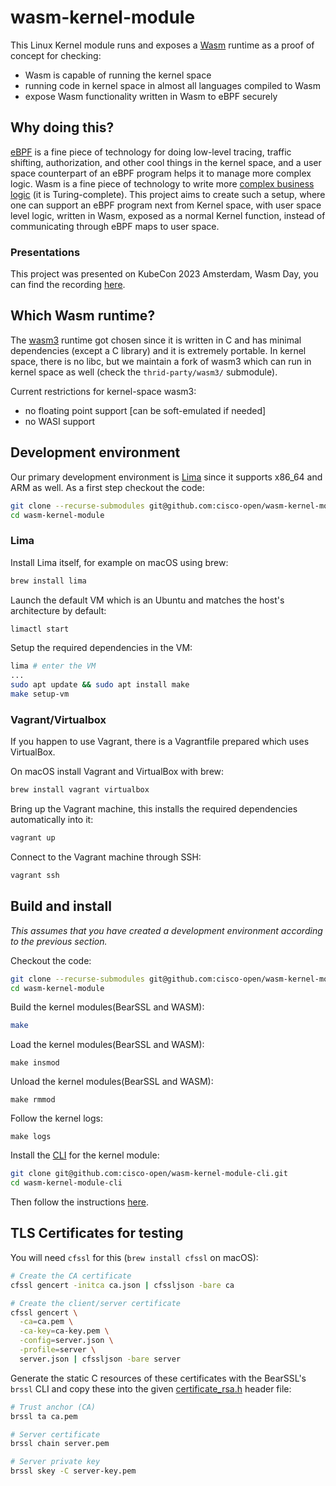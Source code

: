 # wasm-kernel-module

This Linux Kernel module runs and exposes a [Wasm](https://webassembly.org) runtime as a proof of concept for checking:
- Wasm is capable of running the kernel space
- running code in kernel space in almost all languages compiled to Wasm
- expose Wasm functionality written in Wasm to eBPF securely

## Why doing this?

[eBPF](https://ebpf.io) is a fine piece of technology for doing low-level tracing, traffic shifting, authorization, and other cool things in the kernel space, and a user space counterpart of an eBPF program helps it to manage more complex logic. Wasm is a fine piece of technology to write more [complex business logic](https://www.secondstate.io/articles/ebpf-and-webassembly-whose-vm-reigns-supreme/) (it is Turing-complete). This project aims to create such a setup, where one can support an eBPF program next from Kernel space, with user space level logic, written in Wasm, exposed as a normal Kernel function, instead of communicating through eBPF maps to user space.

### Presentations

This project was presented on KubeCon 2023 Amsterdam, Wasm Day, you can find the recording [here](https://www.youtube.com/watch?v=JSKNch6piyY).

## Which Wasm runtime?

The [wasm3](https://github.com/wasm3/wasm3) runtime got chosen since it is written in C and has minimal dependencies (except a C library) and it is extremely portable. In kernel space, there is no libc, but we maintain a fork of wasm3 which can run in kernel space as well (check the `thrid-party/wasm3/` submodule).

Current restrictions for kernel-space wasm3:
- no floating point support [can be soft-emulated if needed]
- no WASI support

## Development environment

Our primary development environment is [Lima](https://lima-vm.io) since it supports x86_64 and ARM as well.
As a first step checkout the code:

```bash
git clone --recurse-submodules git@github.com:cisco-open/wasm-kernel-module.git
cd wasm-kernel-module
```

### Lima

Install Lima itself, for example on macOS using brew:
```bash
brew install lima
```

Launch the default VM which is an Ubuntu and matches the host's architecture by default:
```bash
limactl start
```

Setup the required dependencies in the VM:
```bash
lima # enter the VM
...
sudo apt update && sudo apt install make
make setup-vm
```

### Vagrant/Virtualbox

If you happen to use Vagrant, there is a Vagrantfile prepared which uses VirtualBox.

On macOS install Vagrant and VirtualBox with brew:

```bash
brew install vagrant virtualbox
```

Bring up the Vagrant machine, this installs the required dependencies automatically into it:

```bash
vagrant up
```

Connect to the Vagrant machine through SSH:

```bash
vagrant ssh
```

## Build and install

*This assumes that you have created a development environment according to the previous section.*

Checkout the code:

```bash
git clone --recurse-submodules git@github.com:cisco-open/wasm-kernel-module.git
cd wasm-kernel-module
```

Build the kernel modules(BearSSL and WASM):

```bash
make
```

Load the kernel modules(BearSSL and WASM):
```
make insmod
```

Unload the kernel modules(BearSSL and WASM):
```
make rmmod
```

Follow the kernel logs:
```
make logs
```

Install the [CLI](https://github.com/cisco-open/wasm-kernel-module-cli) for the kernel module:

```bash
git clone git@github.com:cisco-open/wasm-kernel-module-cli.git
cd wasm-kernel-module-cli
```

Then follow the instructions [here](https://github.com/cisco-open/wasm-kernel-module-cli#cli).


## TLS Certificates for testing

You will need `cfssl` for this (`brew install cfssl` on macOS):

```bash
# Create the CA certificate
cfssl gencert -initca ca.json | cfssljson -bare ca

# Create the client/server certificate
cfssl gencert \
  -ca=ca.pem \
  -ca-key=ca-key.pem \
  -config=server.json \
  -profile=server \
  server.json | cfssljson -bare server
```


Generate the static C resources of these certificates with the BearSSL's `brssl` CLI and copy these into the given [certificate_rsa.h](certificate_rsa.h) header file:

```bash
# Trust anchor (CA)
brssl ta ca.pem

# Server certificate
brssl chain server.pem

# Server private key
brssl skey -C server-key.pem
```
